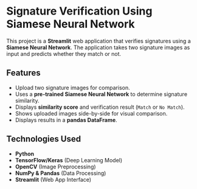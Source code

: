 # Signature Verification Using Siamese Neural Network

This project is a **Streamlit** web application that verifies signatures using a **Siamese Neural Network**. The application takes two signature images as input and predicts whether they match or not.

## Features
- Upload two signature images for comparison.
- Uses a **pre-trained Siamese Neural Network** to determine signature similarity.
- Displays **similarity score** and verification result (`Match` or `No Match`).
- Shows uploaded images side-by-side for visual comparison.
- Displays results in a **pandas DataFrame**.

## Technologies Used
- **Python**
- **TensorFlow/Keras** (Deep Learning Model)
- **OpenCV** (Image Preprocessing)
- **NumPy & Pandas** (Data Processing)
- **Streamlit** (Web App Interface)

   
